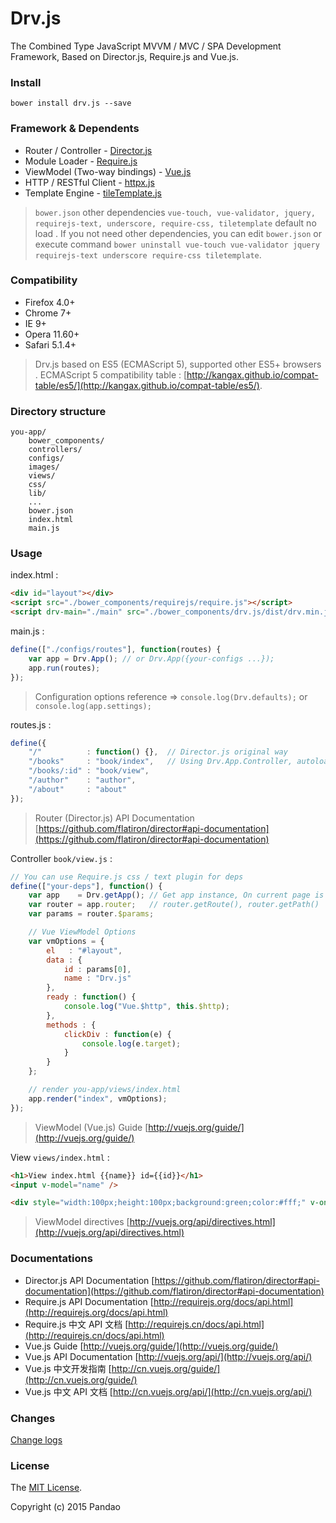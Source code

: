 # Drv.js

The Combined Type JavaScript MVVM / MVC / SPA Development Framework, Based on Director.js, Require.js and Vue.js.

### Install

```shell
bower install drv.js --save
```

### Framework & Dependents

- Router / Controller - [Director.js](https://github.com/flatiron/director)
- Module Loader - [Require.js](https://github.com/jrburke/requirejs)
- ViewModel (Two-way bindings) - [Vue.js](https://github.com/yyx990803/vue)
- HTTP / RESTful Client - [httpx.js](https://github.com/pandao/httpx.js)
- Template Engine - [tileTemplate.js](https://github.com/pandao/tileTemplate)

> `bower.json` other dependencies `vue-touch, vue-validator, jquery, requirejs-text, underscore, require-css, tiletemplate` default no load .
> If you not need other dependencies, you can edit `bower.json` or execute command `bower uninstall vue-touch vue-validator jquery requirejs-text underscore require-css tiletemplate`.

### Compatibility

- Firefox 4.0+
- Chrome 7+
- IE 9+
- Opera 11.60+
- Safari 5.1.4+

> Drv.js based on ES5 (ECMAScript 5), supported other ES5+ browsers .
> ECMAScript 5 compatibility table : [http://kangax.github.io/compat-table/es5/](http://kangax.github.io/compat-table/es5/).

### Directory structure

    you-app/
        bower_components/
        controllers/
        configs/
        images/
        views/
        css/
		lib/
        ...
        bower.json
        index.html
        main.js

### Usage

index.html :

```html
<div id="layout"></div>
<script src="./bower_components/requirejs/require.js"></script>
<script drv-main="./main" src="./bower_components/drv.js/dist/drv.min.js"></script>
```

main.js :

```javascript
define(["./configs/routes"], function(routes) {
    var app = Drv.App(); // or Drv.App({your-configs ...});
    app.run(routes);
});
```

> Configuration options reference => `console.log(Drv.defaults);` or `console.log(app.settings);`

routes.js :

```javascript
define({
    "/"          : function() {},  // Director.js original way
    "/books"     : "book/index",   // Using Drv.App.Controller, autoload you-app/controllers/book/index.js
    "/books/:id" : "book/view",
    "/author"    : "author",
    "/about"     : "about"
});
```

> Router (Director.js) API Documentation [https://github.com/flatiron/director#api-documentation](https://github.com/flatiron/director#api-documentation)

Controller `book/view.js` :

```javascript
// You can use Require.js css / text plugin for deps
define(["your-deps"], function() {
    var app    = Drv.getApp(); // Get app instance, On current page is singleton.
    var router = app.router;   // router.getRoute(), router.getPath()
    var params = router.$params;

    // Vue ViewModel Options
    var vmOptions = {
        el   : "#layout",
        data : {
            id : params[0],
            name : "Drv.js"
        },
        ready : function() {
            console.log("Vue.$http", this.$http);
        },
        methods : {
            clickDiv : function(e) {
                console.log(e.target);
            }
        }
    };

    // render you-app/views/index.html
    app.render("index", vmOptions);
});
```

> ViewModel (Vue.js) Guide [http://vuejs.org/guide/](http://vuejs.org/guide/)

View `views/index.html` :

```html
<h1>View index.html {{name}} id={{id}}</h1>
<input v-model="name" />

<div style="width:100px;height:100px;background:green;color:#fff;" v-on="click:clickDiv">Drv.js</div>
```

> ViewModel directives [http://vuejs.org/api/directives.html](http://vuejs.org/api/directives.html)

### Documentations

- Director.js API Documentation [https://github.com/flatiron/director#api-documentation](https://github.com/flatiron/director#api-documentation)
- Require.js API Documentation [http://requirejs.org/docs/api.html](http://requirejs.org/docs/api.html)
- Require.js 中文 API 文档 [http://requirejs.cn/docs/api.html](http://requirejs.cn/docs/api.html)
- Vue.js Guide [http://vuejs.org/guide/](http://vuejs.org/guide/)
- Vue.js API Documentation [http://vuejs.org/api/](http://vuejs.org/api/)
- Vue.js 中文开发指南 [http://cn.vuejs.org/guide/](http://cn.vuejs.org/guide/)
- Vue.js 中文 API 文档 [http://cn.vuejs.org/api/](http://cn.vuejs.org/api/)

### Changes

[Change logs](https://github.com/pandao/drv.js/blob/master/CHANGE.md)

### License

The [MIT License](https://github.com/pandao/drv.js/blob/master/LICENSE).

Copyright (c) 2015 Pandao
